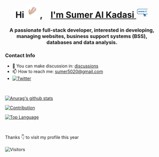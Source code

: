 <h1 align="center">
  Hi 
  <img src="wave.gif" alt="Waving hand animated gif" height="45" width="45" />, 
  <a target="_blank" style="margin-left: 20px;" href="https://sumer5020.github.io">
    I'm Sumer Al Kadasi 
    <img src="icon-web.png" alt="web icon" height="40" width="40" />
  </a>
</h1>
<h3 align="center">A passionate full-stack developer, interested in developing, managing websites, business support systems (BSS), databases and data analysis.</h3>


### Contact Info
- 📑 You can make discussion in:  <a target="_blank" href="https://github.com/sumer5020/sumer5020/discussions">discussions</a>
- 📫 How to reach me:  <a target="_blank" href="mailto:sumer5020@gmail.com">sumer5020@gmail.com</a>
- [![Twitter](https://img.shields.io/twitter/follow/sumer5020?label=Follow%20%40sumer5020&style=social)](https://twitter.com/sumer5020)


<br/><br/>
[![Anurag's github stats](https://github-readme-stats.vercel.app/api?username=sumer5020&countColor=%237B1E7A&show_icons=true&theme=dark)](#)

[![Contribution](https://github-readme-streak-stats.herokuapp.com/?user=sumer5020&theme=dark)](#)

[![Top Language](https://github-readme-stats.vercel.app/api/top-langs/?username=sumer5020&layout=compact&hide=html&theme=dark)](#)

<br/><br/>Thanks :point_down: to visit my profile this year<br/><br/>
![Visitors](http://estruyf-github.azurewebsites.net/api/VisitorHit?user=sumer5020&repo=sumer5020)
<!--
- 🔭 I’m currently working on ...
- 🌱 I’m currently learning ...
- 👯 I’m looking to collaborate on ...
- 🤔 I’m looking for help with ...
- 💬 Ask me about ...
- 📫 How to reach me: ...
- 😄 Pronouns: ...
- ⚡ Fun fact: ...
https://github.com/anuraghazra/github-readme-stats
-->
